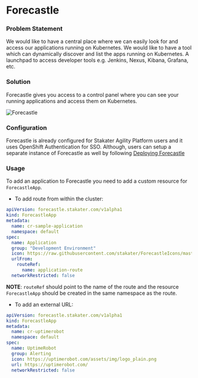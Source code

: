 # Forecastle

### Problem Statement

We would like to have a central place where we can easily look for and access our applications running on Kubernetes.
We would like to have a tool which can dynamically discover and list the apps running on Kubernetes.
A launchpad to access developer tools e.g. Jenkins, Nexus, Kibana, Grafana, etc.

### Solution

Forecastle gives you access to a control panel where you can see your running applications and access them on Kubernetes.

![Forecastle](./images/forecastle.png)

### Configuration

Forecastle is already configured for Stakater Agility Platform users and it uses OpenShift Authentication for SSO. Although, users can setup a
separate instance of Forecastle as well by following [Deploying Forecastle](https://github.com/stakater/forecastle#deploying-to-kubernetes)

### Usage

To add an application to Forecastle you need to add a custom resource for `ForecastleApp`.

- To add route from within the cluster:

```yaml
apiVersion: forecastle.stakater.com/v1alpha1
kind: ForecastleApp
metadata:
  name: cr-sample-application
  namespace: default
spec:
  name: Application
  group: "Development Environment"
  icon: https://raw.githubusercontent.com/stakater/ForecastleIcons/master/stakater-big.png
  urlFrom:
    routeRef:
      name: application-route
  networkRestricted: false
```

**NOTE**: `routeRef` should point to the name of the route and the resource `ForecastleApp` should be created in the same namespace
as the route.

- To add an external URL:

```yaml
apiVersion: forecastle.stakater.com/v1alpha1
kind: ForecastleApp
metadata:
  name: cr-uptimerobot
  namespace: default
spec:
  name: UptimeRobot
  group: Alerting
  icon: https://uptimerobot.com/assets/img/logo_plain.png
  url: https://uptimerobot.com/
  networkRestricted: false
```
